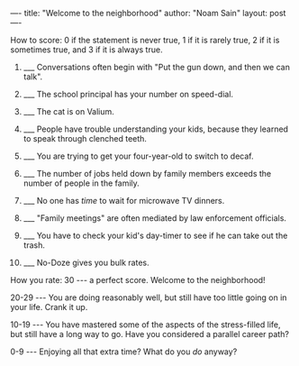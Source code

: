 —-
title: "Welcome to the neighborhood"
author: "Noam Sain"
layout: post
—-

How to score: 0 if the statement is never true, 1 if it is rarely true, 2 if it is sometimes true, and 3 if it is always true.

1. ___ Conversations often begin with "Put the gun down, and then we can talk".

2. ___ The school principal has your number on speed-dial.

3. ___ The cat is on Valium.

4. ___ People have trouble understanding your kids, because they learned to speak through clenched teeth.

5. ___ You are trying to get your four-year-old to switch to decaf.

6. ___ The number of jobs held down by family members exceeds the number of people in the family.

7. ___ No one has _time_ to wait for microwave TV dinners.

8. ___ "Family meetings" are often mediated by law enforcement officials.

9. ___ You have to check your kid's day-timer to see if he can take out the trash.

10. ___ No-Doze gives you bulk rates.

How you rate: 30 --- a perfect score. Welcome to the neighborhood!

20-29 --- You are doing reasonably well, but still have too little going on in your life. Crank it up.

10-19 --- You have mastered some of the aspects of the stress-filled life, but still have a long way to go. Have you considered a parallel career path?

0-9 --- Enjoying all that extra time? What do you _do_ anyway?
